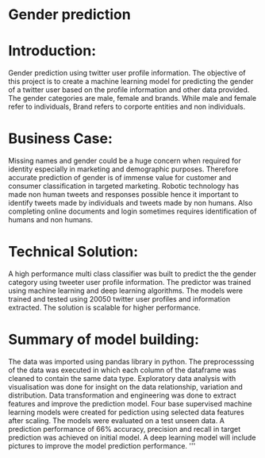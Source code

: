 # Gender prediction
# Introduction:
Gender prediction using twitter user profile information.
The objective of this project is to create a machine learning model for predicting the gender of a twitter user based on the
profile information and other data provided. The gender categories are male, female and brands.
While male and female refer to individuals, Brand refers to corporte entities and non individuals.

# Business Case:
Missing names and gender could be a huge concern when required for identity especially in marketing and demographic purposes.
Therefore accurate prediction of gender is of immense value for customer and consumer classification in targeted marketing.
Robotic technology has made non human tweets and responses possible hence it important to identify tweets made by individuals and tweets made by non humans. Also completing online documents and login sometimes requires identification of humans and non humans.

# Technical Solution:
A high performance multi class classifier was built to predict the the gender category using tweeter user profile information.
The predictor was trained using machine learning and deep learning algorithms. The models were trained and tested using 20050 twitter user profiles and information extracted. The solution is scalable for higher performance. 

# Summary of model building:
The data was imported using pandas library in python.
The preprocesssing of the data was executed in which each column of the dataframe was cleaned to contain the same data type. 
Exploratory data analysis with visualisation was done for insight on the data relationship, variation and
distribution.
Data transformation and engineering was done to extract features and improve the prediction model.
Four base supervised machine learning models were created for pediction using selected data features after scaling.
The models were evaluated on a test unseen data.
A prediction performance of 66% accuracy, precision and recall in target prediction was achieved on initial model.
A deep learning model will include pictures to improve the model prediction performance.
'''
